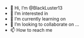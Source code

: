 - 👋 Hi, I’m @BlackLuster13
- 👀 I’m interested in 
- 🌱 I’m currently learning on 
- 💞️ I’m looking to collaborate on ...
- 📫 How to reach me 

<!---
BlackLuster13/BlackLuster13 is a ✨ special ✨ repository because its `README.md` (this file) appears on your GitHub profile.
You can click the Preview link to take a look at your changes.
--->
